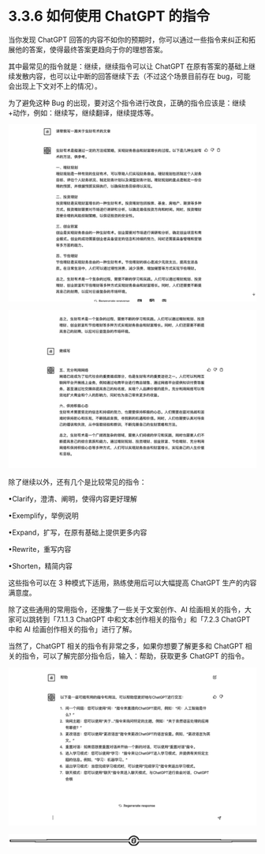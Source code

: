 # 3.3.6 如何使用 ChatGPT 的指令

当你发现 ChatGPT 回答的内容不如你的预期时，你可以通过一些指令来纠正和拓展他的答案，使得最终答案更趋向于你的理想答案。

其中最常见的指令就是：继续，继续指令可以让 ChatGPT 在原有答案的基础上继续发散内容，也可以让中断的回答继续下去（不过这个场景目前存在 bug，可能会出现上下文对不上的情况）。

为了避免这种 Bug 的出现，要对这个指令进行改良，正确的指令应该是：继续+动作，例如：继续写，继续翻译，继续提炼等。

![](img/b3b76e407f25eccd953ddaaf4ea7dfd7.png)

![](img/2746939e2e18696085d36459df363c14.png)

除了继续以外，还有几个是比较常见的指令：

•Clarify，澄清、阐明，使得内容更好理解

•Exemplify，举例说明

•Expand，扩写，在原有基础上提供更多内容

•Rewrite，重写内容

•Shorten，精简内容

这些指令可以在 3 种模式下适用，熟练使用后可以大幅提高 ChatGPT 生产的内容满意度。

除了这些通用的常用指令，还搜集了一些关于文案创作、AI 绘画相关的指令，大家可以跳转到「7.1.1.3 ChatGPT 中和文本创作相关的指令」和「7.2.3 ChatGPT 中和 AI 绘画创作相关的指令」进行了解。

当然了，ChatGPT 相关的指令有非常之多，如果你想要了解更多和 ChatGPT 相关的指令，可以了解完部分指令后，输入：帮助，获取更多 ChatGPT 的指令。

![](img/dda1603dae220b660010107f2bbf53a1.png)

![](img/6ee508850b27e2c7d179da2f3eea659e.png)